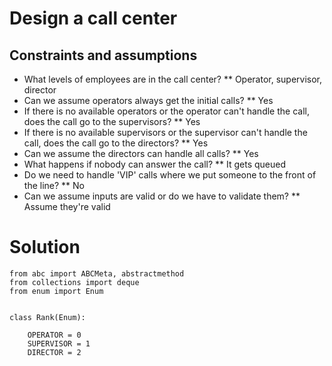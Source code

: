 # Design a call center

## Constraints and assumptions

* What levels of employees are in the call center?
** Operator, supervisor, director
* Can we assume operators always get the initial calls?
** Yes
* If there is no available operators or the operator can't handle the call, does the call go to the supervisors?
** Yes
* If there is no available supervisors or the supervisor can't handle the call, does the call go to the directors?
** Yes
* Can we assume the directors can handle all calls?
** Yes
* What happens if nobody can answer the call?
** It gets queued
* Do we need to handle 'VIP' calls where we put someone to the front of the line?
** No
* Can we assume inputs are valid or do we have to validate them?
** Assume they're valid

# Solution

```
from abc import ABCMeta, abstractmethod
from collections import deque
from enum import Enum


class Rank(Enum):

    OPERATOR = 0
    SUPERVISOR = 1
    DIRECTOR = 2
```

